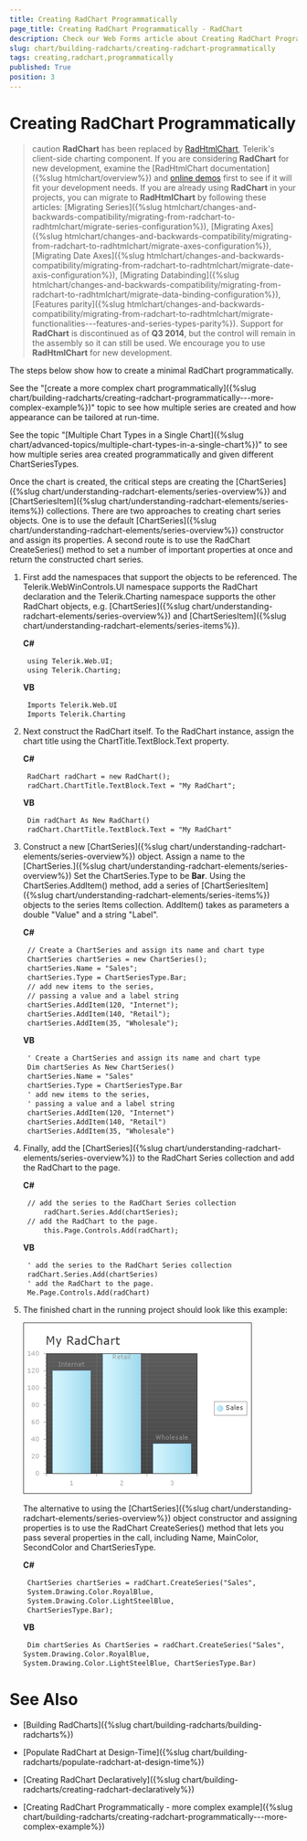 ```yaml
---
title: Creating RadChart Programmatically
page_title: Creating RadChart Programmatically - RadChart
description: Check our Web Forms article about Creating RadChart Programmatically.
slug: chart/building-radcharts/creating-radchart-programmatically
tags: creating,radchart,programmatically
published: True
position: 3
---
```


# Creating RadChart Programmatically

>caution  **RadChart** has been replaced by [RadHtmlChart](https://www.telerik.com/products/aspnet-ajax/html-chart.aspx), Telerik's client-side charting component. If you are considering **RadChart** for new development, examine the [RadHtmlChart documentation]({%slug htmlchart/overview%}) and [online demos](https://demos.telerik.com/aspnet-ajax/htmlchart/examples/overview/defaultcs.aspx) first to see if it will fit your development needs. If you are already using **RadChart** in your projects, you can migrate to **RadHtmlChart** by following these articles: [Migrating Series]({%slug htmlchart/changes-and-backwards-compatibility/migrating-from-radchart-to-radhtmlchart/migrate-series-configuration%}), [Migrating Axes]({%slug htmlchart/changes-and-backwards-compatibility/migrating-from-radchart-to-radhtmlchart/migrate-axes-configuration%}), [Migrating Date Axes]({%slug htmlchart/changes-and-backwards-compatibility/migrating-from-radchart-to-radhtmlchart/migrate-date-axis-configuration%}), [Migrating Databinding]({%slug htmlchart/changes-and-backwards-compatibility/migrating-from-radchart-to-radhtmlchart/migrate-data-binding-configuration%}), [Features parity]({%slug htmlchart/changes-and-backwards-compatibility/migrating-from-radchart-to-radhtmlchart/migrate-functionalities---features-and-series-types-parity%}). Support for **RadChart** is discontinued as of **Q3 2014**, but the control will remain in the assembly so it can still be used. We encourage you to use **RadHtmlChart** for new development.

The steps below show how to create a minimal RadChart programmatically.

See the "[create a more complex chart programmatically]({%slug chart/building-radcharts/creating-radchart-programmatically---more-complex-example%})" topic to see how multiple series are created and how appearance can be tailored at run-time.

See the topic "[Multiple Chart Types in a Single Chart]({%slug chart/advanced-topics/multiple-chart-types-in-a-single-chart%})" to see how multiple series area created programmatically and given different ChartSeriesTypes.

Once the chart is created, the critical steps are creating the [ChartSeries]({%slug chart/understanding-radchart-elements/series-overview%}) and [ChartSeriesItem]({%slug chart/understanding-radchart-elements/series-items%}) collections. There are two approaches to creating chart series objects. One is to use the default [ChartSeries]({%slug chart/understanding-radchart-elements/series-overview%}) constructor and assign its properties. A second route is to use the RadChart CreateSeries() method to set a number of important properties at once and return the constructed chart series.

1. First add the namespaces that support the objects to be referenced. The Telerik.WebWinControls.UI namespace supports the RadChart declaration and the Telerik.Charting namespace supports the other RadChart objects, e.g. [ChartSeries]({%slug chart/understanding-radchart-elements/series-overview%}) and [ChartSeriesItem]({%slug chart/understanding-radchart-elements/series-items%}).

	**C#**

		using Telerik.Web.UI;
		using Telerik.Charting;		

	**VB**

		Imports Telerik.Web.UI
		Imports Telerik.Charting

1. Next construct the RadChart itself. To the RadChart instance, assign the chart title using the ChartTitle.TextBlock.Text property.

	**C#**
	
		RadChart radChart = new RadChart();
		radChart.ChartTitle.TextBlock.Text = "My RadChart";		
		
	**VB**
	
		Dim radChart As New RadChart()
		radChart.ChartTitle.TextBlock.Text = "My RadChart"	

1. Construct a new [ChartSeries]({%slug chart/understanding-radchart-elements/series-overview%}) object. Assign a name to the [ChartSeries.]({%slug chart/understanding-radchart-elements/series-overview%}) Set the ChartSeries.Type to be **Bar**. Using the ChartSeries.AddItem() method, add a series of [ChartSeriesItem]({%slug chart/understanding-radchart-elements/series-items%}) objects to the series Items collection. AddItem() takes as parameters a double "Value" and a string "Label".

	**C#**
	
		// Create a ChartSeries and assign its name and chart type
		ChartSeries chartSeries = new ChartSeries();
		chartSeries.Name = "Sales";
		chartSeries.Type = ChartSeriesType.Bar;
		// add new items to the series,
		// passing a value and a label string
		chartSeries.AddItem(120, "Internet");
		chartSeries.AddItem(140, "Retail");
		chartSeries.AddItem(35, "Wholesale");	
		
	**VB**
	
		' Create a ChartSeries and assign its name and chart type
		Dim chartSeries As New ChartSeries()
		chartSeries.Name = "Sales"
		chartSeries.Type = ChartSeriesType.Bar
		' add new items to the series,
		' passing a value and a label string
		chartSeries.AddItem(120, "Internet")
		chartSeries.AddItem(140, "Retail")
		chartSeries.AddItem(35, "Wholesale")	

1. Finally, add the [ChartSeries]({%slug chart/understanding-radchart-elements/series-overview%}) to the RadChart Series collection and add the RadChart to the page.

	**C#**
	
		// add the series to the RadChart Series collection
			radChart.Series.Add(chartSeries);
		// add the RadChart to the page.
			this.Page.Controls.Add(radChart);	
			
	**VB**
	
		' add the series to the RadChart Series collection
		radChart.Series.Add(chartSeries)
		' add the RadChart to the page.
		Me.Page.Controls.Add(radChart) 	

1. The finished chart in the running project should look like this example:

	![Programmatically Created Chart at Runtime](images/radchart-building006.png)

	The alternative to using the [ChartSeries]({%slug chart/understanding-radchart-elements/series-overview%}) object constructor and assigning properties is to use the RadChart CreateSeries() method that lets you pass several properties in the call, including Name, MainColor, SecondColor and ChartSeriesType.

	**C#**
	
		ChartSeries chartSeries = radChart.CreateSeries("Sales",
		System.Drawing.Color.RoyalBlue,
		System.Drawing.Color.LightSteelBlue,
		ChartSeriesType.Bar);				

	**VB**	
	
	    Dim chartSeries As ChartSeries = radChart.CreateSeries("Sales", System.Drawing.Color.RoyalBlue, System.Drawing.Color.LightSteelBlue, ChartSeriesType.Bar)	

# See Also

 * [Building RadCharts]({%slug chart/building-radcharts/building-radcharts%})

 * [Populate RadChart at Design-Time]({%slug chart/building-radcharts/populate-radchart-at-design-time%})

 * [Creating RadChart Declaratively]({%slug chart/building-radcharts/creating-radchart-declaratively%})

 * [Creating RadChart Programmatically - more complex example]({%slug chart/building-radcharts/creating-radchart-programmatically---more-complex-example%})
